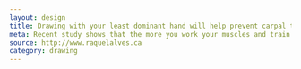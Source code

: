 ```yaml
---
layout: design
title: Drawing with your least dominant hand will help prevent carpal tunnel
meta: Recent study shows that the more you work your muscles and train your body to adapt to new challenges the better your developments will be
source: http://www.raquelalves.ca
category: drawing
---
```

